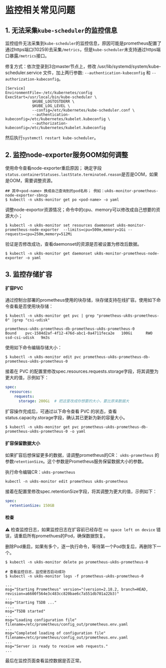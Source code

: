# 监控相关常见问题


## 1. 无法采集`kube-scheduler`的监控信息

监控组件无法采集到`kube-scheduler`的监控信息，原因可能是prometheus配置了通过https端口(10259)去采集`/metrics`，但是`kube-scheduler`未支持通过https端口暴露`/metrics`接口。

修复方式：依次登录到3台master节点上，修改 /usr/lib/systemd/system/kube-scheduler.service 文件，加上两行参数: `--authentication-kubeconfig` 和 `--authorization-kubeconfig`。
```
[Service]
EnvironmentFile=-/etc/kubernetes/config
ExecStart=/usr/local/bin/kube-scheduler \
            $KUBE_LOGTOSTDERR \
            $KUBE_LOG_LEVEL \
            --config=/etc/kubernetes/kube-scheduler.conf \
            --authentication-kubeconfig=/etc/kubernetes/kubelet.kubeconfig \
            --authorization-kubeconfig=/etc/kubernetes/kubelet.kubeconfig
```

然后执行`systemctl restart kube-scheduler`。

## 2. 监控node-exporter服务OOM如何调整

使用命令查看node-exporter重启原因； 确定字段`status.containerStatuses.lastState.terminated.reason`是否是OOM，如果是OOM，需要调整资源。

```shell
## 其中<pod-name> 换成自己查询到的pod名称； 例如：uk8s-monitor-prometheus-node-exporter-sbncp
$ kubectl -n uk8s-monitor get po <pod-name> -o yaml 
```

调整node-exportor资源情况；命令中的cpu、memory可以修改成自己想要的资源大小；

```shell
$ kubectl -n uk8s-monitor set resources daemonset uk8s-monitor-prometheus-node-exporter  --limits=cpu=500m,memory=1Gi --requests=cpu=250m,memory=512Mi
```

验证是否修改成功，查看daemonset的资源是否被设置为修改后数据。
```shell
$ kubectl -n uk8s-monitor get daemonset uk8s-monitor-prometheus-node-exporter -o yaml 
```

## 3. 监控存储扩容

#### 扩容PVC
通过控制台部署的prometheus使用的块存储，块存储支持在线扩容。使用如下命令查看是否使用块存储：
```shell
$ kubectl -n uk8s-monitor get pvc | grep "prometheus-uk8s-prometheus-0" |grep "csi-udisk"

prometheus-uk8s-prometheus-db-prometheus-uk8s-prometheus-0           Bound    pvc-1584d2af-4f12-476d-abc1-0a4711feca2e   100Gi      RWO            ssd-csi-udisk   9m3s
```

使用如下命令编辑存储大小：
```shell
$ kubectl -n uk8s-monitor edit pvc prometheus-uk8s-prometheus-db-prometheus-uk8s-prometheus-0  
```

接着在 PVC 的配置里修改spec.resources.requests.storage字段，将其调整为更大的值，示例如下：
```yaml
spec:
  resources:
    requests:
      storage: 200Gi  # 把这里改成你想要的大小，要比原来数据大
```

扩容操作完成后，可通过以下命令查看 PVC 的状态，查看status.capacity.storage字段，确认其已更新为新的容量大小。

```shell
$ kubectl -n uk8s-monitor get pvc prometheus-uk8s-prometheus-db-prometheus-uk8s-prometheus-0 -o yaml
```

#### 扩容保留数据大小

如果扩容后想保留更多的数据，请调整prometheus的CR： `uk8s-prometheus` 的参数`retentionSize`。这个参数是Prometheus服务保留数据大小的参数。

执行命令编辑CR：`uk8s-prometheus`
```
kubectl -n uk8s-monitor edit prometheus uk8s-prometheus
```

接着在配置里修改spec.retentionSize字段，将其调整为更大的值，示例如下：
```yaml
spec:
  retentionSize: 150GB
```

#### 检查

⚠️ 检查监控日志，如果监控日志在扩容前已经存在 `no space left on device` 错误，请重启所有promethues的Pod，确保数据恢复。

删除Pod重启，如果有多个，逐一执行命令，等待第一个Pod恢复后，再删除下一个。
```
$ kubectl -n uk8s-monitor delete po prometheus-uk8s-prometheus-0

# 查看监控日志，监控是否启动成功
$ kubectl -n uk8s-monitor logs -f prometheus-uk8s-prometheus-0 

...
msg="Starting Prometheus" version="(version=2.18.2, branch=HEAD, revision=a6600f564e3c483cc820bae6c7a551db701a22b3)"
...
msg="Starting TSDB ..."
....
msg="TSDB started"
...
msg="Loading configuration file" filename=/etc/prometheus/config_out/prometheus.env.yaml
...
msg="Completed loading of configuration file" filename=/etc/prometheus/config_out/prometheus.env.yaml
...
msg="Server is ready to receive web requests."
...
```

最后在监控页面查看监控数据是否正常。

